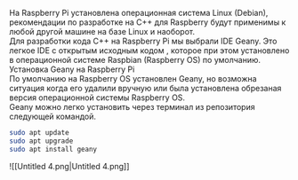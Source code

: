 На Raspberry Pi установлена операционная система Linux (Debian), рекомендации по разработке на C++ для Raspberry будут применимы к любой другой машине на базе Linux и наоборот.  
Для разработки кода C++ на Raspberry Pi мы выбрали IDE Geany. Это легкое IDE с открытым исходным кодом , которое при этом установлено в операционной системе Raspbian (Raspberry OS) по умолчанию.  
Установка Geany на Raspberry Pi  
По умолчанию на Raspberry OS установлен Geany, но возможна ситуация когда его удалили вручную или была установлена обрезаная версия операционной системы Raspberry OS.  
Geany можно легко установить через терминал из репозитория следующей командой.  

```Bash
sudo apt update
sudo apt upgrade
sudo apt install geany
```

![[Untitled 4.png|Untitled 4.png]]
